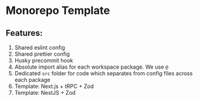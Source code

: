 # Monorepo Template

## Features:
1. Shared eslint config
2. Shared prettier config
3. Husky precommit hook
4. Absolute import alias for each workspace package. We use `@`
5. Dedicated `src` folder for code which separates from config files across each package
6. Template: Next.js + tRPC + Zod
7. Template: NestJS + Zod
